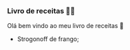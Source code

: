 ### Livro de receitas :man_cook:

Olá bem vindo ao meu livro de receitas :book:

- Strogonoff de frango;

